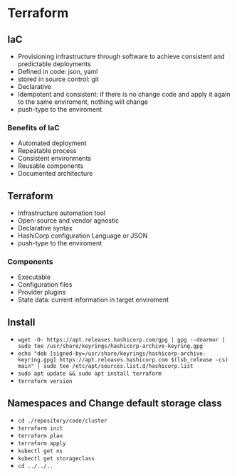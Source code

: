 # Terraform

## IaC
- Provisioning infrastructure through software to achieve consistent and predictable deployments
- Defined in code: json, yaml
- stored in source control: git
- Declarative
- Idempotent and consistent: if there is no change code and apply it again to the same enviroment, nothing will change
- push-type to the enviroment

### Benefits of IaC
- Automated deployment
- Repeatable process
- Consistent environments
- Reusable components
- Documented architecture

## Terraform
- Infrastructure automation tool
- Open-source and vendor agnostic
- Declarative syntax
- HashiCorp configuration Language or JSON
- push-type to the enviroment

### Components
- Executable
- Configuration files
- Provider plugins
- State data: current information in target enviroment

## Install

- `wget -O- https://apt.releases.hashicorp.com/gpg | gpg --dearmor | sudo tee /usr/share/keyrings/hashicorp-archive-keyring.gpg`
- `echo "deb [signed-by=/usr/share/keyrings/hashicorp-archive-keyring.gpg] https://apt.releases.hashicorp.com $(lsb_release -cs) main" | sudo tee /etc/apt/sources.list.d/hashicorp.list`
- `sudo apt update && sudo apt install terraform`
- `terraform version`

## Namespaces and Change default storage class

- `cd ./repository/code/cluster`
- `terraform init`
- `terraform plan`
- `terraform apply`
- `kubectl get ns`
- `kubectl get storageclass`
- `cd ../../..`
